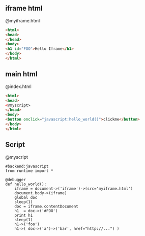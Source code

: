 iframe html
----

@myiframe.html
```html
<html>
<head>
</head>
<body>
<h1 id="FOO">Hello Iframe</h1>
</body>
</html>
```

main html
----

@index.html
```html
<html>
<head>
<@myscript>
</head>
<body>
<button onclick="javascript:hello_world()">clickme</button>
</body>
</html>
```

Script
---------------

@myscript
```rusthon
#backend:javascript
from runtime import *

@debugger
def hello_world():
	iframe = document->('iframe')->(src='myiframe.html')
	document.body->(iframe)
	global doc
	sleep(1)
	doc = iframe.contentDocument
	h1  = doc->('#FOO')
	print h1
	sleep(1)
	h1->('foo')
	h1->( doc->('a')->('bar', href="http://...") )


```
